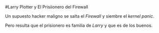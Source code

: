 #Larry Plotter y El Prisiionero del Firewall

Un supuesto hacker maligno se salta el *Firewall* y siembre el *kernel panic*.

Pero resulta que el prisionero es familia de *Larry* y que es de los buenos.